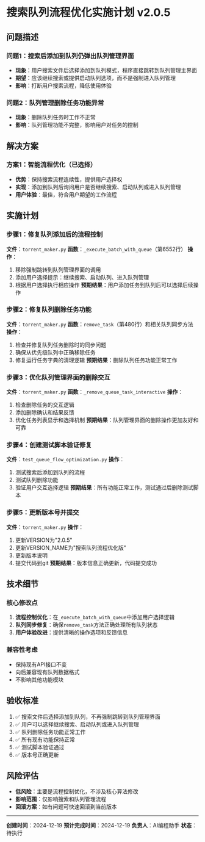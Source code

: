 # 搜索队列流程优化实施计划 v2.0.5

## 问题描述

### 问题1：搜索后添加到队列仍弹出队列管理界面
- **现象**：用户搜索文件后选择添加到队列模式，程序直接跳转到队列管理主界面
- **期望**：应该继续搜索或提供启动队列选项，而不是强制进入队列管理
- **影响**：打断用户搜索流程，降低使用体验

### 问题2：队列管理删除任务功能异常
- **现象**：删除队列任务时工作不正常
- **影响**：队列管理功能不完整，影响用户对任务的控制

## 解决方案

### 方案1：智能流程优化（已选择）
- **优势**：保持搜索流程连续性，提供用户选择权
- **实现**：添加到队列后询问用户是否继续搜索、启动队列或进入队列管理
- **用户体验**：最佳，符合用户期望的工作流程

## 实施计划

### 步骤1：修复队列添加后的流程控制
**文件**：`torrent_maker.py`
**函数**：`_execute_batch_with_queue`（第6552行）
**操作**：
1. 移除强制跳转到队列管理界面的调用
2. 添加用户选择提示：继续搜索、启动队列、进入队列管理
3. 根据用户选择执行相应操作
**预期结果**：用户添加任务到队列后可以选择后续操作

### 步骤2：修复队列删除任务功能
**文件**：`torrent_maker.py`
**函数**：`remove_task`（第480行）和相关队列同步方法
**操作**：
1. 检查并修复队列任务删除时的同步问题
2. 确保从优先级队列中正确移除任务
3. 修复运行任务字典的清理逻辑
**预期结果**：删除队列任务功能正常工作

### 步骤3：优化队列管理界面的删除交互
**文件**：`torrent_maker.py`
**函数**：`_remove_queue_task_interactive`
**操作**：
1. 检查删除任务的交互逻辑
2. 添加删除确认和结果反馈
3. 优化任务列表显示和选择机制
**预期结果**：队列管理界面的删除操作更加友好和可靠

### 步骤4：创建测试脚本验证修复
**文件**：`test_queue_flow_optimization.py`
**操作**：
1. 测试搜索后添加到队列的流程
2. 测试队列删除功能
3. 验证用户交互选择逻辑
**预期结果**：所有功能正常工作，测试通过后删除测试脚本

### 步骤5：更新版本号并提交
**文件**：`torrent_maker.py`
**操作**：
1. 更新VERSION为"2.0.5"
2. 更新VERSION_NAME为"搜索队列流程优化版"
3. 更新版本说明
4. 提交代码到git
**预期结果**：版本信息正确更新，代码提交成功

## 技术细节

### 核心修改点
1. **流程控制优化**：在`_execute_batch_with_queue`中添加用户选择逻辑
2. **队列同步修复**：确保`remove_task`方法正确处理所有队列状态
3. **用户体验改进**：提供清晰的操作选项和反馈信息

### 兼容性考虑
- 保持现有API接口不变
- 向后兼容现有队列数据格式
- 不影响其他功能模块

## 验收标准

1. ✅ 搜索文件后选择添加到队列，不再强制跳转到队列管理界面
2. ✅ 用户可以选择继续搜索、启动队列或进入队列管理
3. ✅ 队列删除任务功能正常工作
4. ✅ 所有现有功能保持正常
5. ✅ 测试脚本验证通过
6. ✅ 版本号正确更新

## 风险评估

- **低风险**：主要是流程控制优化，不涉及核心算法修改
- **影响范围**：仅影响搜索和队列管理流程
- **回滚方案**：如有问题可快速回滚到当前版本

---

**创建时间**：2024-12-19
**预计完成时间**：2024-12-19
**负责人**：AI编程助手
**状态**：待执行